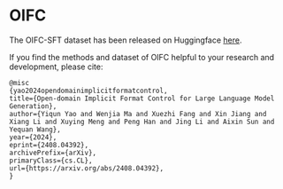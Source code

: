 # OIFC
The OIFC-SFT dataset has been released on Huggingface [here](https://huggingface.co/datasets/AstralForge/OIFC-SFT).

If you find the methods and dataset of OIFC helpful to your research and development, please cite:
```
@misc
{yao2024opendomainimplicitformatcontrol,
title={Open-domain Implicit Format Control for Large Language Model Generation},
author={Yiqun Yao and Wenjia Ma and Xuezhi Fang and Xin Jiang and Xiang Li and Xuying Meng and Peng Han and Jing Li and Aixin Sun and Yequan Wang},
year={2024},
eprint={2408.04392},
archivePrefix={arXiv},
primaryClass={cs.CL},
url={https://arxiv.org/abs/2408.04392},
}
```
